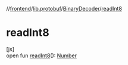 //[frontend](../../../index.md)/[lib.protobuf](../index.md)/[BinaryDecoder](index.md)/[readInt8](read-int8.md)

# readInt8

[js]\
open fun [readInt8](read-int8.md)(): [Number](https://kotlinlang.org/api/latest/jvm/stdlib/kotlin/-number/index.html)
